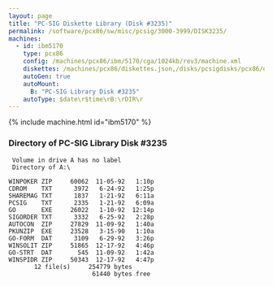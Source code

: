 ```yaml
---
layout: page
title: "PC-SIG Diskette Library (Disk #3235)"
permalink: /software/pcx86/sw/misc/pcsig/3000-3999/DISK3235/
machines:
  - id: ibm5170
    type: pcx86
    config: /machines/pcx86/ibm/5170/cga/1024kb/rev3/machine.xml
    diskettes: /machines/pcx86/diskettes.json,/disks/pcsigdisks/pcx86/diskettes.json
    autoGen: true
    autoMount:
      B: "PC-SIG Library Disk #3235"
    autoType: $date\r$time\rB:\rDIR\r
---
```


{% include machine.html id="ibm5170" %}

### Directory of PC-SIG Library Disk #3235

     Volume in drive A has no label
     Directory of A:\

    WINPOKER ZIP     60062  11-05-92   1:10p
    CDROM    TXT      3972   6-24-92   1:25p
    SHAREMAG TXT      1837   1-21-92   6:11a
    PCSIG    TXT      2335   1-21-92   6:09a
    GO       EXE     26022   1-10-92  12:14p
    SIGORDER TXT      3332   6-25-92   2:28p
    AUTOCON  ZIP     27829  11-09-92   1:40a
    PKUNZIP  EXE     23528   3-15-90   1:10a
    GO-FORM  DAT      3109   6-29-92   3:26p
    WINSOLIT ZIP     51865  12-17-92   4:46p
    GO-STRT  DAT       545  11-09-92   1:42a
    WINSPIDR ZIP     50343  12-17-92   4:47p
           12 file(s)     254779 bytes
                           61440 bytes free
